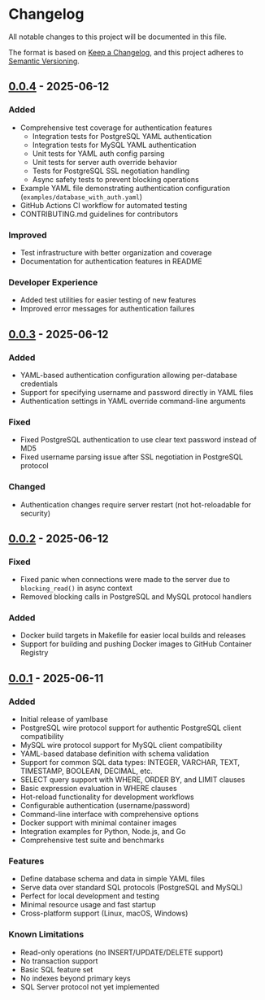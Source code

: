 # Changelog

All notable changes to this project will be documented in this file.

The format is based on [Keep a Changelog](https://keepachangelog.com/en/1.0.0/),
and this project adheres to [Semantic Versioning](https://semver.org/spec/v2.0.0.html).

## [0.0.4] - 2025-06-12

### Added
- Comprehensive test coverage for authentication features
  - Integration tests for PostgreSQL YAML authentication
  - Integration tests for MySQL YAML authentication
  - Unit tests for YAML auth config parsing
  - Unit tests for server auth override behavior
  - Tests for PostgreSQL SSL negotiation handling
  - Async safety tests to prevent blocking operations
- Example YAML file demonstrating authentication configuration (`examples/database_with_auth.yaml`)
- GitHub Actions CI workflow for automated testing
- CONTRIBUTING.md guidelines for contributors

### Improved
- Test infrastructure with better organization and coverage
- Documentation for authentication features in README

### Developer Experience
- Added test utilities for easier testing of new features
- Improved error messages for authentication failures

## [0.0.3] - 2025-06-12

### Added
- YAML-based authentication configuration allowing per-database credentials
- Support for specifying username and password directly in YAML files
- Authentication settings in YAML override command-line arguments

### Fixed
- Fixed PostgreSQL authentication to use clear text password instead of MD5
- Fixed username parsing issue after SSL negotiation in PostgreSQL protocol

### Changed
- Authentication changes require server restart (not hot-reloadable for security)

## [0.0.2] - 2025-06-12

### Fixed
- Fixed panic when connections were made to the server due to `blocking_read()` in async context
- Removed blocking calls in PostgreSQL and MySQL protocol handlers

### Added
- Docker build targets in Makefile for easier local builds and releases
- Support for building and pushing Docker images to GitHub Container Registry

## [0.0.1] - 2025-06-11

### Added
- Initial release of yamlbase
- PostgreSQL wire protocol support for authentic PostgreSQL client compatibility
- MySQL wire protocol support for MySQL client compatibility
- YAML-based database definition with schema validation
- Support for common SQL data types: INTEGER, VARCHAR, TEXT, TIMESTAMP, BOOLEAN, DECIMAL, etc.
- SELECT query support with WHERE, ORDER BY, and LIMIT clauses
- Basic expression evaluation in WHERE clauses
- Hot-reload functionality for development workflows
- Configurable authentication (username/password)
- Command-line interface with comprehensive options
- Docker support with minimal container images
- Integration examples for Python, Node.js, and Go
- Comprehensive test suite and benchmarks

### Features
- Define database schema and data in simple YAML files
- Serve data over standard SQL protocols (PostgreSQL and MySQL)
- Perfect for local development and testing
- Minimal resource usage and fast startup
- Cross-platform support (Linux, macOS, Windows)

### Known Limitations
- Read-only operations (no INSERT/UPDATE/DELETE support)
- No transaction support
- Basic SQL feature set
- No indexes beyond primary keys
- SQL Server protocol not yet implemented

[0.0.4]: https://github.com/rvben/yamlbase/releases/tag/v0.0.4
[0.0.3]: https://github.com/rvben/yamlbase/releases/tag/v0.0.3
[0.0.2]: https://github.com/rvben/yamlbase/releases/tag/v0.0.2
[0.0.1]: https://github.com/rvben/yamlbase/releases/tag/v0.0.1